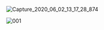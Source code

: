 ![Capture_2020_06_02_13_17_28_874](https://user-images.githubusercontent.com/53148219/83487809-4ecd6500-a4de-11ea-90db-693092427417.png)


![001](https://user-images.githubusercontent.com/53148219/83487776-3b21fe80-a4de-11ea-973f-69406c732e73.png)
